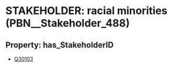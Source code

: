 # STAKEHOLDER: __racial minorities__ (PBN__Stakeholder_488)

## Property: has_StakeholderID

* [Q30103](Q30103)

